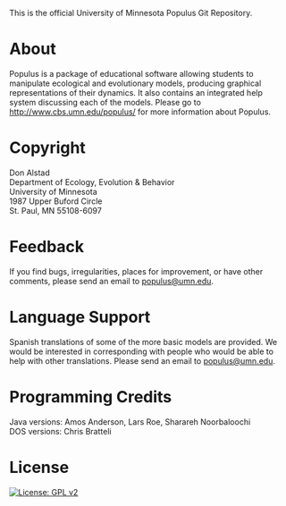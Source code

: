 This is the official University of Minnesota Populus Git Repository.

# About
Populus is a package of educational software allowing students to manipulate ecological and evolutionary models, producing graphical representations of their dynamics.  It also contains an integrated help system discussing each of the models. Please go to http://www.cbs.umn.edu/populus/ for more information about Populus.

# Copyright
Don Alstad \
Department of Ecology, Evolution & Behavior \
University of Minnesota \
1987 Upper Buford Circle \
St. Paul, MN 55108-6097


# Feedback
If you find bugs, irregularities, places for improvement, or have other comments, please send an email to populus@umn.edu.

# Language Support
Spanish translations of some of the more basic models are provided. We would be interested in corresponding with people who would be able to help with other translations.  Please send an email to populus@umn.edu.

# Programming Credits 
Java versions: Amos Anderson, Lars Roe, Sharareh Noorbaloochi \
DOS versions: Chris Bratteli

# License
[![License: GPL v2](https://img.shields.io/badge/License-GPL%20v2-blue.svg)](https://www.gnu.org/licenses/old-licenses/gpl-2.0.en.html)

